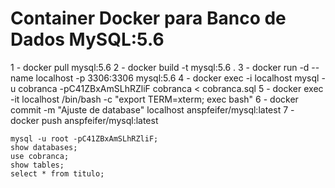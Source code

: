 # Container Docker para Banco de Dados MySQL:5.6

1 - docker pull mysql:5.6
2 - docker build -t mysql:5.6 .
3 - docker run -d --name localhost -p 3306:3306 mysql:5.6
4 - docker exec -i localhost mysql -u cobranca -pC41ZBxAmSLhRZliF cobranca < cobranca.sql
5 - docker exec -it localhost /bin/bash -c "export TERM=xterm; exec bash"
6 - docker commit -m "Ajuste de database" localhost anspfeifer/mysql:latest
7 - docker push anspfeifer/mysql:latest

    mysql -u root -pC41ZBxAmSLhRZliF;
    show databases;
    use cobranca;
    show tables;
    select * from titulo;
